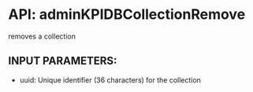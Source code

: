 # API: adminKPIDBCollectionRemove


removes a collection

## INPUT PARAMETERS: ##
  * uuid: Unique identifier (36 characters) for the collection
